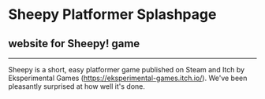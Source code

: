 # Sheepy Platformer Splashpage
## website for Sheepy! game
-----
Sheepy is a short, easy platformer game published on Steam and Itch by Eksperimental Games (https://eksperimental-games.itch.io/). We've been pleasantly surprised at how well it's done.




